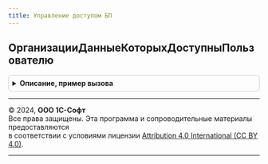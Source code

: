 ```yaml
---
title: Управление доступом БП
---
```



## ОрганизацииДанныеКоторыхДоступныПользователю
<details style="margin: 1em 0; padding: 0.5em; border: 1px solid #ccc; border-radius: 6px;">

<summary style="font-weight: bold; cursor: pointer;">Описание, пример вызова</summary>

```bsl

// Определяет перечень организаций, чтение данных которых, размещенных в конкретном объекте метаданных,
// разрешено пользователю настройками прав доступа.
//
// Функцию можно использовать, если требуется получать данные в привилегированном режиме для предоставления их пользователю -
// она позволяет ограничить эти данные в соответствии с настройками.
//
// Функцию можно использовать только в тех случаях (для тех объектов),
// когда применяется стандартное ограничение доступа к запрашиваемому объекту метаданных -
// то есть, аналогичное ограничению, применяемому для регистру бухгалтерии Хозрасчетный
// роли ДобавлениеИзменениеДанныхБухгалтерии.
//
// Порядок использования:
//  1. с помощью функции определяется список доступных организаций
//  2. в текстах запросов к самим данных (регистрам, документам)
//     устанавливаются отборы по этим организациям
//  3. перед выполнением запроса к данным включается привилегированный режим.
//
// При использовании функции следует иметь в виду, что в общем случае ограничить выбираемые данные
// в соответствии с ОДД по Организации недостаточно:
// 1. в прикладном решении могут использоваться и иные виды доступа, не только Организации
// 2. перед установкой привилегированного режима в вызывающем коде следует проверить наличие прав
//    на чтение запрашиваемой таблицы (регистра, документов) в целом.
//
// Не следует (запрещается) вызывать эту функцию из кода, который может выполняться в привилегированном режиме,
// так как это приведет к последующей неверной ее работе вне привилегированного режима:
// может повторно использоваться значение, вычисленное в привилегированном режиме.
//
// Возвращаемое значение:
//  ФиксированныйМассив - содержит СправочникСсылка.Организации
//
// См. также ОбщегоНазначенияБПВызовСервераПовтИсп.ВсеОрганизацииДанныеКоторыхДоступныПоRLS()
//
// Параметры:
//  ИмяОбъектаДанных - Строка - полное имя объекта данных, доступ к которым проверяется, например, "РегистрБухгалтерии.Хозрасчетный"
//  ПравоНаИзменение - Булево - Истина, если после выполнения запроса данные предполагается менять
//               и нужно проверить, что у пользователя есть право на изменение
//  Пользователь     - СправочникСсылка.Пользователи - Ссылка на пользователя, для которого нужно получить список организаций.
//
Функция ОрганизацииДанныеКоторыхДоступныПользователю(ИмяОбъектаДанных, ПравоНаИзменение = Ложь, Пользователь = Неопределено) Экспорт
```

Пример вызова
```bsl
Результат = УправлениеДоступомБП.ОрганизацииДанныеКоторыхДоступныПользователю(ИмяОбъектаДанных, ПравоНаИзменение, Пользователь);
```
</details>

---

© 2024, **ООО 1С-Софт**  
Все права защищены. Эта программа и сопроводительные материалы предоставляются  
в соответствии с условиями лицензии [Attribution 4.0 International (CC BY 4.0)](https://creativecommons.org/licenses/by/4.0/legalcode).

---
